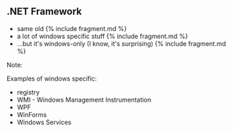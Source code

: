 ## .NET Framework

- same old {% include fragment.md %}
- a lot of windows specific stuff {% include fragment.md %}
- ...but it's windows-only (I know, it's surprising) {% include fragment.md %}

Note:

Examples of windows specific:

- registry
- WMI - Windows Management Instrumentation
- WPF
- WinForms
- Windows Services
